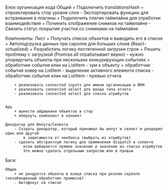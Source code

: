 Блок организация кода
    Общий
        + Подключить translationsHash
        ~ спроектировать стор уровня слоя
        - Экспортировать функцию для встраивания в плагины
        + Подключить плагин таймлайна для отработки взаимодействия
        + Починить отображение снимков на таймлайне
        - Связать статус покрытия участка со снимками на таймлайне

Компоненты:
    Лист
        + Получать список объектов и выводить его в списке
        + Автоподгрузка данных при скролле для больших слоев (React-virtualized)
        + Разработать логику постепенной загрузки строк
        + Решить проблему с загрузкой (Promise.all отрабатывает верно)
        - нужно упорядочить объекты при нескольких конкурирующих событиях
        + обработчик события клик на ListItem - зум к объекту
        + обработчик события ховер на ListItem - выделение активного элемента списка
        - обработчик события клик на ListItem - превью отчета

        + реализовать connected inputs для имени организации и ИНН
        + реализовать connected select для ввода типа отчета
        - реализовать connected select для списка атрибутов


    App
        + вынести айдишники объектов в стор
        + обернуть компонент в коннект

    Декоратор для Инпута/Селекта
        - Создать декоратор, который принимал бы инпут и селект и рендерил один или другой
            в зависимости от чекбокса (выбрать из атрибутов)
        - сделать абстрактную логику для применения dispatch в селекте
            если выбирается прямое значение и значение из списка атрибутов
            Это можно сделать отдельным запросом или в превью

Баги:

    Общие
        + не рендрятся объекты в конце списка при резком скролле (незабинденный обработчик промисов)
        - Автофокус на списке
